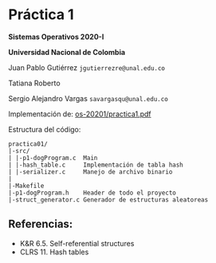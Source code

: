 # Práctica 1

**Sistemas Operativos 2020-I**

**Universidad Nacional de Colombia**

Juan Pablo Gutiérrez
`jgutierrezre@unal.edu.co`

Tatiana Roberto

Sergio Alejandro Vargas
`savargasqu@unal.edu.co`


Implementación de:
[os-20201/practica1.pdf](https://github.com/capedrazab/os-20201/blob/master/practica1.pdf)


Estructura del código:

```
practica01/
|-src/
| |-p1-dogProgram.c  Main
| |-hash_table.c     Implementación de tabla hash
| |-serializer.c     Manejo de archivo binario
|
|-Makefile
|-p1-dogProgram.h    Header de todo el proyecto
|-struct_generator.c Generador de estructuras aleatoreas
```

## Referencias:
 * K&R 6.5. Self-referential structures
 * CLRS 11. Hash tables
 

